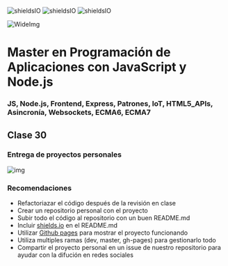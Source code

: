 ![shieldsIO](https://img.shields.io/github/issues/Fictizia/Master-en-programacion-de-aplicaciones-con-JavaScript-y-Node.js_ed1.svg)
![shieldsIO](https://img.shields.io/github/forks/Fictizia/Master-en-programacion-de-aplicaciones-con-JavaScript-y-Node.js_ed1.svg)
![shieldsIO](https://img.shields.io/github/stars/Fictizia/Master-en-programacion-de-aplicaciones-con-JavaScript-y-Node.js_ed1.svg)

![WideImg](http://fictizia.com/img/github/Fictizia-plan-estudios-github.jpg)

# Master en Programación de Aplicaciones con JavaScript y Node.js
### JS, Node.js, Frontend, Express, Patrones, IoT, HTML5_APIs, Asincronía, Websockets, ECMA6, ECMA7



## Clase 30

### Entrega de proyectos personales

![img](https://cdn.awsli.com.br/600x700/518/518396/produto/19574997/e13a4b58a1.jpg)

### Recomendaciones

- Refactoriazar el código después de la revisión en clase
- Crear un repositorio personal con el proyecto
- Subir todo el código al repositorio con un buen README.md
- Incluir [shields.io](http://shields.io/) en el README.md
- Utilizar [Github pages](https://pages.github.com/) para mostrar el proyecto funcionando
- Utiliza multiples ramas (dev, master, gh-pages) para gestionarlo todo
- Compartir el proyecto personal en un issue de nuestro repositorio para ayudar con la difución en redes sociales
